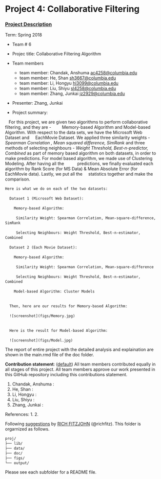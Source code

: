 # Project 4: Collaborative Filtering

### [Project Description](doc/project4_desc.md)

Term: Spring 2018

+ Team # 6
+ Projec title: Collaborative Filtering Algorithm
+ Team members
	+ team member: Chandak, Anshuma ac4258@columbia.edu
	+ team member: He, Shan sh3667@columbia.edu
	+ team member: Li, Hongyu hl3099@columbia.edu
	+ team member: Liu, Shiyu sl4258@columbia.edu
	+ team member: Zhang, Junkai jz2929@columbia.edu
	
+ Presenter: Zhang, Junkai

+ Project summary: 

    For this project, we are given two algorithms to perform collaborative filtering, and they are -          Memory-based Algorithm and Model-based Algorithm. With respect to the data sets, we have the Microsoft Web Dataset and     EachMovie Dataset. We applied three similarity weights - *Spearman Correlation , Mean squared difference, SimRank* and three methods of selecting neighbours - *Weight Threshold, Best-n-predictor, Combined* as part of memory based algorithm on both datasets, in order to make predictions. For model based algorithm, we made use of Clustering Modeling.  After having all the            predictions, we finally evaluated each algorithm by Rank Score (for MS Data) & Mean Absolute Error (for EachMovie data). Lastly, we put all the      statistics together and make the comparison. 
  
    Here is what we do on each of the two datasets:

      Dataset 1 (Microsoft Web Dataset): 
    
        Memory-based Algorithm:
     
         Similarity Weight: Spearman Correlation, Mean-square-difference, SimRank
      
         Selecting Neighbours: Weight Threshold, Best-n-estimator, Combined
      
      Dataset 2 (Each Movie Dataset): 
      
        Memory-based Algorithm:
      
         Similarity Weight: Spearman Correlation, Mean-square-difference
      
         Selecting Neighbours: Weight Threshold, Best-n-estimator, Combined
      
        Model-based Algorithm: Cluster Models
        

      Then, here are our results for Memory-based Algorithm:
    
      ![screenshot](figs/Memory.jpg)

    
      Here is the result for Model-based Algorithm:

      ![screenshot](figs/Model.jpg)
	

The report of entire project with the detailed analysis and explaination are shown in the main.rmd file of the doc folder.


**Contribution statement**: ([default](doc/a_note_on_contributions.md)) All team members contributed equally in all stages of this project. All team members approve our work presented in this GitHub repository including this contributions statement.

1. Chandak, Anshuma : 
2. He, Shan : 
3. Li, Hongyu : 
4. Liu, Shiyu :
5. Zhang, Junkai :

References: 
1.
2.


Following [suggestions](http://nicercode.github.io/blog/2013-04-05-projects/) by [RICH FITZJOHN](http://nicercode.github.io/about/#Team) (@richfitz). This folder is orgarnized as follows.

```
proj/
├── lib/
├── data/
├── doc/
├── figs/
└── output/
```

Please see each subfolder for a README file.

